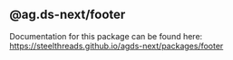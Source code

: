## @ag.ds-next/footer

Documentation for this package can be found here: https://steelthreads.github.io/agds-next/packages/footer
